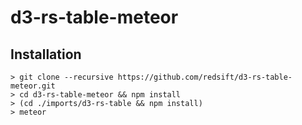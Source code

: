 # d3-rs-table-meteor

## Installation

```shell
> git clone --recursive https://github.com/redsift/d3-rs-table-meteor.git
> cd d3-rs-table-meteor && npm install
> (cd ./imports/d3-rs-table && npm install)
> meteor
```
